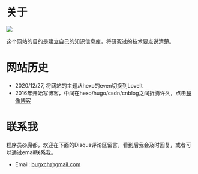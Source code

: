 # 关于


![](https://pic.imgdb.cn/item/608ad024d1a9ae528f594b65.png)

这个网站的目的是建立自己的知识信息库，将研究过的技术要点说清楚。
# 网站历史

- 2020/12/27, 将网站的主题从hexo的even切换到LoveIt
- 2016年开始写博客，中间在hexo/hugo/csdn/cnblog之间折腾许久，点击[镜像博客](https://www.cnblogs.com/bugxch)

# 联系我

程序员@魔都，欢迎在下面的Disqus评论区留言，看到后我会及时回复，或者可以通过email联系我。

- Email: bugxch@gmail.com

